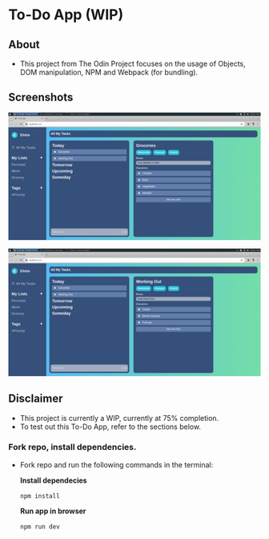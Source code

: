 # To-Do App (WIP)

## About
- This project from The Odin Project focuses on the usage of Objects, DOM manipulation, NPM and Webpack (for bundling).

## Screenshots

![Groceries-view](image.png)

![Working-out-view](image-1.png)

## Disclaimer
- This project is currently a WIP, currently at 75% completion.
- To test out this To-Do App, refer to the sections below.

### Fork repo, install dependencies.

- Fork repo and run the following commands in the terminal:


    **Install dependecies**

    ```
    npm install
    ```


    **Run app in browser**
    ```
    npm run dev
    ```

